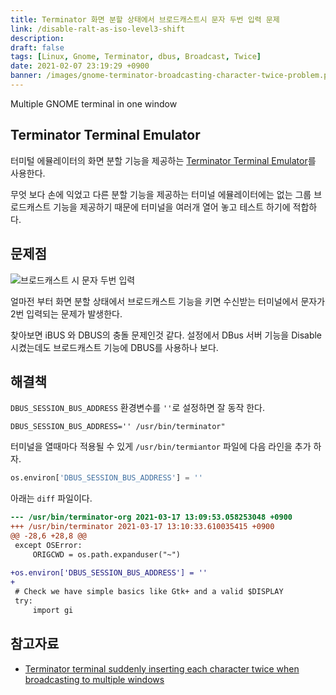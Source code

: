 ```yaml
---
title: Terminator 화면 분할 상태에서 브로드캐스트시 문자 두번 입력 문제
link: /disable-ralt-as-iso-level3-shift
description: 
draft: false
tags: [Linux, Gnome, Terminator, dbus, Broadcast, Twice]
date: 2021-02-07 23:19:29 +0900
banner: /images/gnome-terminator-broadcasting-character-twice-problem.png
---
```


Multiple GNOME terminal in one window


## Terminator Terminal Emulator


터미털 에뮬레이터의 화면 분할 기능을 제공하는 [Terminator Terminal Emulator](https://gnome-terminator.org/)를 사용한다. 

무엇 보다 손에 익었고 다른 분할 기능을 제공하는 터미널 에뮬레이터에는 없는 그룹 브로드캐스트 기능을 제공하기 때문에 터미널을 여러개 열어 놓고 테스트 하기에 적합하다. 

## 문제점

![브로드캐스트 시 문자 두번 입력](/images/gnome-terminator-broadcasting-character-twice-problem.png)

얼마전 부터 화면 분할 상태에서 브로드캐스트 기능을 키면 수신받는 터미널에서 문자가 2번 입력되는 문제가 발생한다. 


찾아보면 iBUS 와 DBUS의 충돌 문제인것 같다. 설정에서 DBus 서버 기능을 Disable 시켰는데도 브로드캐스트 기능에 DBUS를 사용하나 보다. 

## 해결책


`DBUS_SESSION_BUS_ADDRESS` 환경변수를 `''`로 설정하면 잘 동작 한다. 

```
DBUS_SESSION_BUS_ADDRESS='' /usr/bin/terminator"
```


터미널을 열때마다 적용될 수 있게  `/usr/bin/termiantor` 파일에 다음 라인을 추가 하자.

```python
os.environ['DBUS_SESSION_BUS_ADDRESS'] = ''
```

아래는 `diff` 파일이다. 
```diff
--- /usr/bin/terminator-org	2021-03-17 13:09:53.058253048 +0900
+++ /usr/bin/terminator	2021-03-17 13:10:33.610035415 +0900
@@ -28,6 +28,8 @@
 except OSError:
     ORIGCWD = os.path.expanduser("~")
 
+os.environ['DBUS_SESSION_BUS_ADDRESS'] = ''
+
 # Check we have simple basics like Gtk+ and a valid $DISPLAY
 try:
     import gi
```


## 참고자료
* [Terminator terminal suddenly inserting each character twice when broadcasting to multiple windows](https://www.claudiokuenzler.com/blog/862/terminator-terminal-inserting-each-character-twice-double-broadcast-multiple-windows)